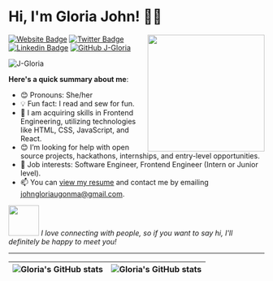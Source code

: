 # Hi, I'm Gloria John! 👋🏾
<img align='right' src="https://media.giphy.com/media/ieyl9zmCjO4b4t6qoY/giphy.gif" width="230">

[![Website Badge](https://img.shields.io/badge/-GLORIA_JOHN-000000?style=for-the-badge&logo=Google-Chrome&logoColor=white&link=https://gloriajohn.com)](https://j-gloria.github.io/Portfolio) [![Twitter Badge](https://img.shields.io/twitter/follow/glowriiyajhon?style=social)](https://twitter.com/glowriiyajhon) [![Linkedin Badge](https://img.shields.io/badge/-GLORIA_JOHN-blue?style=flat-square&logo=Linkedin&logoColor=white&link=https://www.linkedin.com/in/gloria-john-118731197/)](https://www.linkedin.com/in/gloria-john-118731197/) [![GitHub J-Gloria](https://img.shields.io/github/followers/j-gloria?label=follow&style=social)](https://github.com/J-Gloria)
<p> <img src="https://komarev.com/ghpvc/?username=j-gloria&label=Profile%20views&color=0e75b6&style=flat" alt="J-Gloria" /> </p>


**Here's a quick summary about me**:

- 😊 Pronouns: She/her
- 💡 Fun fact: I read and sew for fun.
- 🌱 I am acquiring skills in Frontend Engineering, utilizing technologies like HTML, CSS, JavaScript, and React.
- 😊 I’m looking for help with open source projects, hackathons, internships, and entry-level opportunities.
- 💼 Job interests: Software Engineer, Frontend Engineer (Intern or Junior level).
- 📫 You can [view my resume](#) and contact me by emailing johngloriaugonma@gmail.com.

<img src="https://media.giphy.com/media/LnQjpWaON8nhr21vNW/giphy.gif" width="60"> <em>I love connecting with people, so if you want to say hi, I'll definitely be happy to meet you!</em>

---

| <img align="center" src="https://github-readme-stats.vercel.app/api?username=j-gloria&show_icons=true&include_all_commits=true&hide_border=true" alt="Gloria's GitHub stats" /> | <img align="center" src="https://github-readme-stats.vercel.app/api/top-langs/?username=j-gloria&langs_count=8&layout=compact&hide_border=true" alt="Gloria's GitHub stats" /> |
| ------------- | ------------- |
